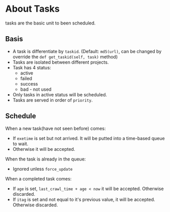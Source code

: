 About Tasks
===========

tasks are the basic unit to been scheduled.

Basis
-----

* A task is differentiate by `taskid`. (Default: `md5(url)`, can be changed by override the `def get_taskid(self, task)` method)
* Tasks are isolated between different projects.
* Task has 4 status:
    - active
    - failed
    - success
    - bad - not used
* Only tasks in active status will be scheduled.
* Tasks are served in order of `priority`.

Schedule
--------

When a new task(have not seen before) comes:

* If `exetime` is set but not arrived. It will be putted into a time-based queue to wait.
* Otherwise it will be accepted.

When the task is already in the queue:

* Ignored unless `force_update`

When a completed task comes:

* If `age` is set, `last_crawl_time + age < now` it will be accepted. Otherwise discarded.
* If `itag` is set and not equal to it's previous value, it will be accepted. Otherwise discarded.